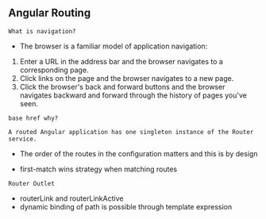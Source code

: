 ## Angular Routing

` What is navigation? `


* The browser is a familiar model of application navigation:

1. Enter a URL in the address bar and the browser navigates to a corresponding page.
2. Click links on the page and the browser navigates to a new page.
3. Click the browser's back and forward buttons and the browser navigates backward and forward through the history of pages you've seen.

`base href why?`

` A routed Angular application has one singleton instance of the Router service. `

* The order of the routes in the configuration matters and this is by design

* first-match wins strategy when matching routes

`Router Outlet`

* routerLink and routerLinkActive
* dynamic binding of path is possible through template expression

